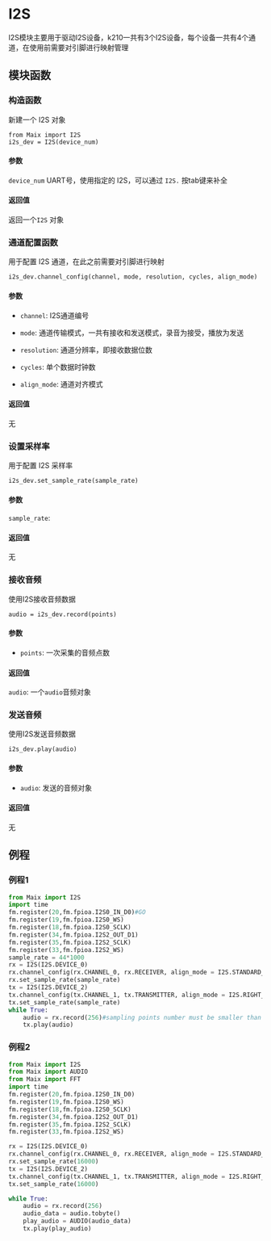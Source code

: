 I2S
==================
I2S模块主要用于驱动I2S设备，k210一共有3个I2S设备，每个设备一共有4个通道，在使用前需要对引脚进行映射管理

## 模块函数

### 构造函数

新建一个 I2S 对象

```
from Maix import I2S
i2s_dev = I2S(device_num)
```

#### 参数

`device_num` UART号，使用指定的 I2S，可以通过 `I2S.` 按tab键来补全

#### 返回值

返回一个`I2S` 对象

### 通道配置函数

用于配置 I2S 通道，在此之前需要对引脚进行映射

```
i2s_dev.channel_config(channel, mode, resolution, cycles, align_mode)
```
#### 参数

* `channel`:    I2S通道编号

* `mode`:       通道传输模式，一共有接收和发送模式，录音为接受，播放为发送

* `resolution`: 通道分辨率，即接收数据位数

* `cycles`:     单个数据时钟数

* `align_mode`: 通道对齐模式

#### 返回值

无

### 设置采样率

用于配置 I2S 采样率

```
i2s_dev.set_sample_rate(sample_rate)
```
#### 参数

`sample_rate`: 

#### 返回值

无

### 接收音频

使用I2S接收音频数据

```
audio = i2s_dev.record(points)
```
#### 参数

* `points`: 一次采集的音频点数

#### 返回值

`audio`: 一个`audio`音频对象

### 发送音频

使用I2S发送音频数据

```
i2s_dev.play(audio)
```
#### 参数

* `audio`: 发送的音频对象

#### 返回值
无

## 例程

### 例程1
```python
from Maix import I2S
import time
fm.register(20,fm.fpioa.I2S0_IN_D0)#GO
fm.register(19,fm.fpioa.I2S0_WS)
fm.register(18,fm.fpioa.I2S0_SCLK)
fm.register(34,fm.fpioa.I2S2_OUT_D1)
fm.register(35,fm.fpioa.I2S2_SCLK)
fm.register(33,fm.fpioa.I2S2_WS)
sample_rate = 44*1000
rx = I2S(I2S.DEVICE_0)
rx.channel_config(rx.CHANNEL_0, rx.RECEIVER, align_mode = I2S.STANDARD_MODE)
rx.set_sample_rate(sample_rate)
tx = I2S(I2S.DEVICE_2)
tx.channel_config(tx.CHANNEL_1, tx.TRANSMITTER, align_mode = I2S.RIGHT_JUSTIFYING_MODE)
tx.set_sample_rate(sample_rate)
while True:
    audio = rx.record(256)#sampling points number must be smaller than 256
    tx.play(audio)
```

### 例程2
```python
from Maix import I2S
from Maix import AUDIO
from Maix import FFT
import time
fm.register(20,fm.fpioa.I2S0_IN_D0)
fm.register(19,fm.fpioa.I2S0_WS)
fm.register(18,fm.fpioa.I2S0_SCLK)
fm.register(34,fm.fpioa.I2S2_OUT_D1)
fm.register(35,fm.fpioa.I2S2_SCLK)
fm.register(33,fm.fpioa.I2S2_WS)

rx = I2S(I2S.DEVICE_0)
rx.channel_config(rx.CHANNEL_0, rx.RECEIVER, align_mode = I2S.STANDARD_MODE)
rx.set_sample_rate(16000)
tx = I2S(I2S.DEVICE_2)
tx.channel_config(tx.CHANNEL_1, tx.TRANSMITTER, align_mode = I2S.RIGHT_JUSTIFYING_MODE)
tx.set_sample_rate(16000)

while True:
    audio = rx.record(256)
    audio_data = audio.tobyte()
    play_audio = AUDIO(audio_data)
    tx.play(play_audio)
```